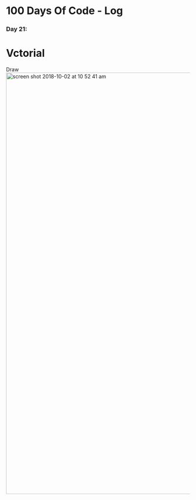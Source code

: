 # 100 Days Of Code - Log

### Day 21:
# Vctorial
Draw
<img width="1152" alt="screen shot 2018-10-02 at 10 52 41 am" src="https://user-images.githubusercontent.com/28660530/46325021-654c5a80-c631-11e8-8e27-33ad982eb78d.png">

